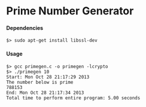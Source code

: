 # Prime Number Generator


#### Dependencies
	$> sudo apt-get install libssl-dev

#### Usage
	$> gcc primegen.c -o primegen -lcrypto
	$> ./primegen 10
	Start: Mon Oct 28 21:17:29 2013
	The number below is prime
	788153
	End: Mon Oct 28 21:17:34 2013
	Total time to perform entire program: 5.00 seconds